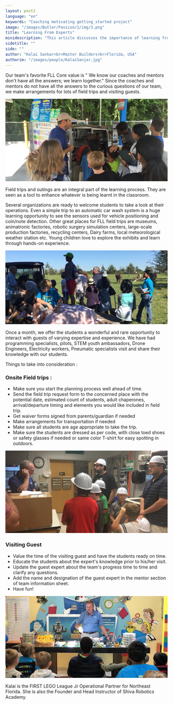 ```yaml
---
layout: post2
language: "en"
keywords: "Coaching motivating getting_started project"
image: "/images/Butler/Passion/1/img/3.png"
title: "Learning From Experts"
minidescription: "This article discusses the importance of learning from experts in FIRST LEGO League. "
sidetitle: ""
side: ""
author: "Kalai Sankar<br>Master Builders<br>Florida, USA"
authorim: "/images/people/KalaiSanjar.jpg"
---
```


Our team's favorite FLL Core value is " We know our coaches and mentors don't have all the answers; we learn together." Since the coaches and mentors do not have all the answers to the curious questions of our team, we make arrangements for lots of field trips and visiting guests.

<img src="/images/coachcorner/Expert2.jpg" style="max-width: 100%" />

Field trips and outings are an integral part of the learning process.  They are seen as a tool to enhance whatever is being learnt in the classroom.

Several organizations are ready to welcome students to take a look at their operations.  Even a simple trip to an automatic car wash system is a huge learning opportunity to see the sensors used for vehicle positioning and coin/note detection.  Other great places for FLL field trips are museums, animatronic factories, robotic surgery simulation centers, large-scale production factories, recycling centers, Dairy farms, local meteorological weather station etc. Young children love to explore the exhibits and learn through hands-on experience.

<img src="/images/coachcorner/Expert3.jpg" style="max-width: 100%" />

Once a month, we offer the students a wonderful and rare opportunity to interact with guests of varying expertise and experience.  We have had programming specialists, pilots, STEM youth ambassadors, Drone Engineers,  Electricity workers, Pneumatic specialists visit and share their knowledge with our students.

Things to take into consideration :

### Onsite Field trips :

* Make sure you start the planning process well ahead of time.
* Send the field trip request form to the concerned place with the potential date, estimated count of students, adult chaperones, arrival/departure timing and elements you would like included in field trip.
* Get waiver forms signed from parents/guardian if needed
* Make arrangements for transportation if needed
* Make sure all students are age appropriate to take the trip. 
* Make sure the students are dressed as per code, with close toed shoes or safety glasses if needed or same color T-shirt for easy spotting in outdoors.

<img src="/images/coachcorner/Expert4.jpg" style="max-width: 100%" />


### Visiting Guest 

* Value the time of the visiting guest and have the students ready on time.
* Educate the students about the expert's knowledge prior to his/her visit.
* Update the guest expert about the team's progress time to time and clarify any questions.
* Add the name and designation of the guest expert in the mentor section of team information sheet.
* Have fun!
<img src="/images/coachcorner/Expert1.jpg" style="max-width: 100%" />

Kalai is the FIRST LEGO League Jr Operational Partner for Northeast Florida. She is also the Founder and Head Instructor of Shiva Robotics Academy.
